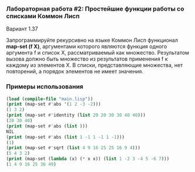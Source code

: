 ### Лабораторная работа #2: Простейшие функции работы со списками Коммон Лисп ###

Вариант 1.37

Запрограммируйте рекурсивно на языке Коммон Лисп функционал **map-set (f X)**, аргументами которого являются функция одного аргумента f и список X, рассматриваемый как множество. Результатом вызова должно быть множество из результатов применения f к каждому из элементов X. В списки, представляющие множества, нет повторений, а порядок элементов не имеет значения.

### Примеры использования ###
```lisp
(load (compile-file "main.lisp"))
(print (map-set #'abs '(1 2 -3 -2)))
(1 3 2) 
(print (map-set #'identity (list 20 20 30 30 40 40)))
(20 30 40) 
(print (map-set #'abs (list )))
NIL 
(print (map-set #'abs (list 1 -1 1 -1 1 -1)))
(1) 
(print (map-set #'sqrt (list 4 9 16 25 25 16 9 4)))
(5 4 3 2) 
(print (map-set (lambda (x) (* x x)) (list 1 -2 3 -4 5 -6 7)))
(1 4 9 16 25 36 49)
```